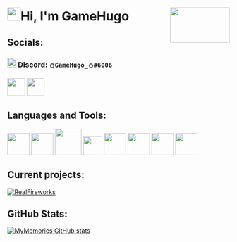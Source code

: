 # <img width=30 src="https://media.giphy.com/media/hvRJCLFzcasrR4ia7z/giphy.gif">Hi, I'm GameHugo [<img align="right" width="135" height="80" src="https://i.imgur.com/73nwJjR.png">](#)

## Socials:
### [<img width=20 height=21 src="https://i.imgur.com/JNehGFH.png">](#) Discord: `⛄GameHugo_⛄#6006`
[<img width=40 src="https://i.imgur.com/9d4GTsZ.png">](https://twitter.com/GameHugo_)
[<img width=40 src="https://i.imgur.com/ZS7PgpV.png">](https://open.spotify.com/user/11139936676?si=2e059c9567f4467d)

## Languages and Tools:
[<img width="50" src="https://i.imgur.com/g6bxayM.png">][java]
[<img width="50" src="https://i.imgur.com/aQzJ9EM.png">][python]
[<img width="60" src="https://i.imgur.com/xoaNfpA.png">][html]
[<img width="43" src="https://i.imgur.com/ZL0zVfg.png">][css]
[<img width="50" src="https://i.imgur.com/hHnJKQj.png">][javascript]
[<img width="50" src="https://i.imgur.com/33pdCZt.png">][idea]
[<img width="50" src="https://i.imgur.com/xxSgSsR.png">][pycharm]
[<img width="50" src="https://i.imgur.com/YUJERag.png">][webstorm]

## Current projects:
[![RealFireworks](https://github-readme-stats.vercel.app/api/pin/?username=GameHugo&repo=RealFireworks&show_owner=true&&theme=radical)](https://github.com/GameHugo/RealFireworks)
<!--[![Shows](https://github-readme-stats.vercel.app/api/pin/?username=GameHugo&repo=Shows&show_owner=true&&theme=radical)](https://github.com/GameHugo/Shows)-->

## GitHub Stats:
[![MyMemories GitHub stats](https://github-readme-stats.vercel.app/api?username=GameHugo&show_icons=true&theme=radical)](#)

[java]: https://www.java.com/
[python]: https://www.python.org/
[html]: #
[css]: #
[javascript]: #
[idea]: https://www.jetbrains.com/idea/
[pycharm]: https://www.jetbrains.com/pycharm/
[webstorm]: https://www.jetbrains.com/webstorm/

